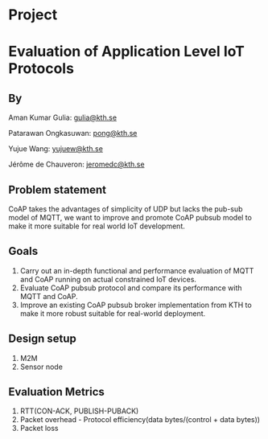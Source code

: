 
# Project 
# Evaluation of Application Level IoT Protocols

## **By** 

Aman Kumar Gulia: gulia@kth.se 

Patarawan Ongkasuwan: pong@kth.se

Yujue Wang: yujuew@kth.se

Jérôme de Chauveron: jeromedc@kth.se

## **Problem statement**

CoAP takes the advantages of simplicity of UDP but lacks the pub-sub model of MQTT, we want to improve and promote CoAP pubsub model to make it more suitable for real world IoT development.

## **Goals**

1. Carry out an in-depth functional and performance evaluation of MQTT and CoAP running on actual constrained IoT devices.
2. Evaluate CoAP pubsub protocol and compare its performance with MQTT and CoAP.
3. Improve an existing CoAP pubsub broker implementation from KTH to make it more robust suitable for real-world deployment.

## **Design setup**

1. M2M
2. Sensor node

## **Evaluation Metrics**

1. RTT(CON-ACK, PUBLISH-PUBACK)
2. Packet overhead - Protocol efficiency(data bytes/(control + data bytes))
3. Packet loss


